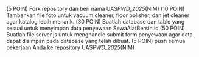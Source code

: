 (5 POIN) Fork repository dan beri nama UAS*PWD_2025*(NIM)
(10 POIN) Tambahkan file foto untuk vacuum cleaner, floor polisher, dan jet cleaner agar katalog lebih menarik.
(30 POIN) Buatlah database dan table yang sesuai untuk menyimpan data penyewaan SewaAlatBersih.id
(50 POIN) Buatlah file server.js untuk menghandle submit form penyewaan agar data dapat disimpan pada database yang telah dibuat.
(5 POIN) push semua pekerjaan Anda ke repository UAS*PWD_2025*(NIM)
